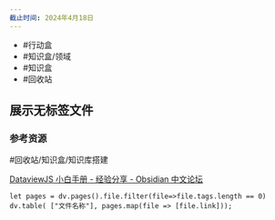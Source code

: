 ```yaml
---
截止时间: 2024年4月18日
---
```

- #行动盒
- #知识盒/领域
- #知识盒
- #回收站

## 展示无标签文件

### 参考资源

#回收站/知识盒/知识库搭建

[DataviewJS 小白手册 - 经验分享 - Obsidian 中文论坛](https://forum-zh.obsidian.md/t/topic/27370)

```dataviewjs
let pages = dv.pages().file.filter(file=>file.tags.length == 0)
dv.table( ["文件名称"], pages.map(file => [file.link]));
```

